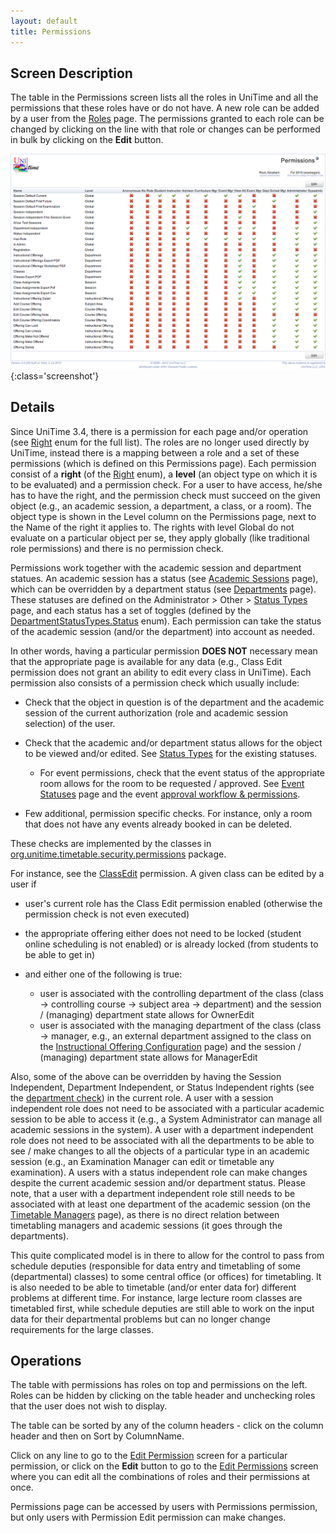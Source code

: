 ```yaml
---
layout: default
title: Permissions
---
```



## Screen Description

The table in the Permissions screen lists all the roles in UniTime and all the permissions that these roles have or do not have. A new role can be added by a user from the [Roles](roles) page. The permissions granted to each role can be changed by clicking on the line with that role or changes can be performed in bulk by clicking on the **Edit** button.

![Permissions](images/permissions-1.png){:class='screenshot'}

## Details

Since UniTime 3.4, there is a permission for each page and/or operation (see [Right]( https://github.com/UniTime/unitime/tree/master/JavaSource/org/unitime/timetable/security/rights/Right.java) enum for the full list). The roles are no longer used directly by UniTime, instead there is a mapping between a role and a set of these permissions (which is defined on this Permissions page). Each permission consist of a **right** (of the [Right]( https://github.com/UniTime/unitime/tree/master/JavaSource/org/unitime/timetable/security/rights/Right.java) enum), a **level** (an object type on which it is to be evaluated) and a permission check. For a user to have access, he/she has to have the right, and the permission check must succeed on the given object (e.g., an academic session, a department, a class, or a room). The object type is shown in the Level column on the Permissions page, next to the Name of the right it applies to. The rights with level Global do not evaluate on a particular object per se, they apply globally (like traditional role permissions) and there is no permission check.

Permissions work together with the academic session and department statues. An academic session has a status (see [Academic Sessions](academic-sessions) page), which can be overridden by a department status (see [Departments](departments) page). These statuses are defined on the Administrator > Other > [Status Types](status-types) page, and each status has a set of toggles (defined by the [DepartmentStatusTypes.Status]( https://github.com/UniTime/unitime/tree/master/JavaSource/org/unitime/timetable/model/DepartmentStatusType.java#L33) enum). Each permission can take the status of the academic session (and/or the department) into account as needed.

In other words, having a particular permission **DOES NOT** necessary mean that the appropriate page is available for any data (e.g., Class Edit permission does not grant an ability to edit every class in UniTime). Each permission also consists of a permission check which usually include:

* Check that the object in question is of the department and the academic session of the current authorization (role and academic session selection) of the user.

* Check that the academic and/or department status allows for the object to be viewed and/or edited. See [Status Types](status-types) for the existing statuses.
	* For event permissions, check that the event status of the appropriate room allows for the room to be requested / approved. See [Event Statuses](event-statuses) page and the event [approval workflow & permissions](event-detail#approval-workflow--permissions).

* Few additional, permission specific checks. For instance, only a room that does not have any events already booked in can be deleted.

These checks are implemented by the classes in [org.unitime.timetable.security.permissions](https://github.com/UniTime/unitime/tree/master/JavaSource%2Forg%2Funitime%2Ftimetable%2Fsecurity%2Fpermissions) package.

For instance, see the [ClassEdit](https://github.com/UniTime/unitime/tree/master/JavaSource/org/unitime/timetable/security/permissions/CoursePermissions.java#L251) permission. A given class can be edited by a user if

* user's current role has the Class Edit permission enabled (otherwise the permission check is not even executed)

* the appropriate offering either does not need to be locked (student online scheduling is not enabled) or is already locked (from students to be able to get in)

* and either one of the following is true:
	* user is associated with the controlling department of the class (class → controlling course → subject area → department) and the session / (managing) department state allows for OwnerEdit
	* user is associated with the managing department of the class (class → manager, e.g., an external department assigned to the class on the [Instructional Offering Configuration](instructional-offering-configuration) page) and the session / (managing) department state allows for ManagerEdit

Also, some of the above can be overridden by having the Session Independent, Department Independent, or Status Independent rights (see the [department check]( https://github.com/UniTime/unitime/tree/master/JavaSource/org/unitime/timetable/security/permissions/SimpleDepartmentPermission.java#L55)) in the current role. A user with a session independent role does not need to be associated with a particular academic session to be able to access it (e.g., a System Administrator can manage all academic sessions in the system). A user with a department independent role does not need to be associated with all the departments to be able to see / make changes to all the objects of a particular type in an academic session (e.g., an Examination Manager can edit or timetable any examination). A users with a status independent role can make changes despite the current academic session and/or department status. Please note, that a user with a department independent role still needs to be associated with at least one department of the academic session (on the [Timetable Managers](timetable-managers) page), as there is no direct relation between timetabling managers and academic sessions (it goes through the departments).

This quite complicated model is in there to allow for the control to pass from schedule deputies (responsible for data entry and timetabling of some (departmental) classes) to some central office (or offices) for timetabling. It is also needed to be able to timetable (and/or enter data for) different problems at different time. For instance, large lecture room classes are timetabled first, while schedule deputies are still able to work on the input data for their departmental problems but can no longer change requirements for the large classes.

## Operations

The table with permissions has roles on top and permissions on the left. Roles can be hidden by clicking on the table header and unchecking roles that the user does not wish to display.

The table can be sorted by any of the column headers - click on the column header and then on Sort by ColumnName.

Click on any line to go to the [Edit Permission](edit-permission) screen for a particular permission, or click on the **Edit** button to go to the [Edit Permissions](edit-permissions) screen where you can edit all the combinations of roles and their permissions at once.

Permissions page can be accessed by users with Permissions permission, but only users with Permission Edit permission can make changes.
